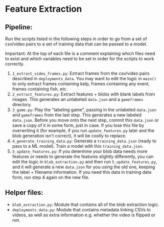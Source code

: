 # Feature Extraction

## Pipeline:

Run the scripts listed in the following steps in order to go from a set of csv/video pairs to a set of training data that can be passed to a model.

Important: At the top of each file is a comment explaining which files need to exist and which variables need to be set in order for the scripts to work correctly.

1. `1_extract_video_frames.py`: Extract frames from the csv/video pairs described in `deployments_data`. You may want to edit the logic in `main()` to only extract frames containing kelp, frames containing any event, frames containing fish, etc.
2. `2_extract_features.py`: Extract features + blobs with blank labels from images. This generates an unlabeled `data.json` and a `gameframes` directory.
3. `3_game.py`: Play the "labeling game", passing in the unlabeled `data.json` and `gameframes` from the last step. This generates a new labeled `data.json`. Before you move onto the next step, commit this `data.json` or save a copy of it in some form, just in case. If you lose this file by overwriting it (for example, if you run `update_features.py` later and the blob generation isn't correct), it will be costly to replace.
4. `4_generate_training_data.py`: Generate a `training_data.json` (ready to pass to a ML model). Train a model with this `training_data.json`.
5. `5_update_features.py`: If you determine your blob data needs more features or needs to generate the features slightly differently, you can edit the logic in `blob_extraction.py` and then run `5_update_features.py`, and it will generate a new `data.json` for you using the old one, keeping the label + filename information. If you need this data in training data form, run step 4 again on the new file.

## Helper files:
- `blob_extraction.py`:
  Module that contains all of the blob extraction logic.
- `deployments_data.py`:
  Module that contains metadata linking CSVs to videos, as well as extra information e.g. whether the video is flipped or not.
